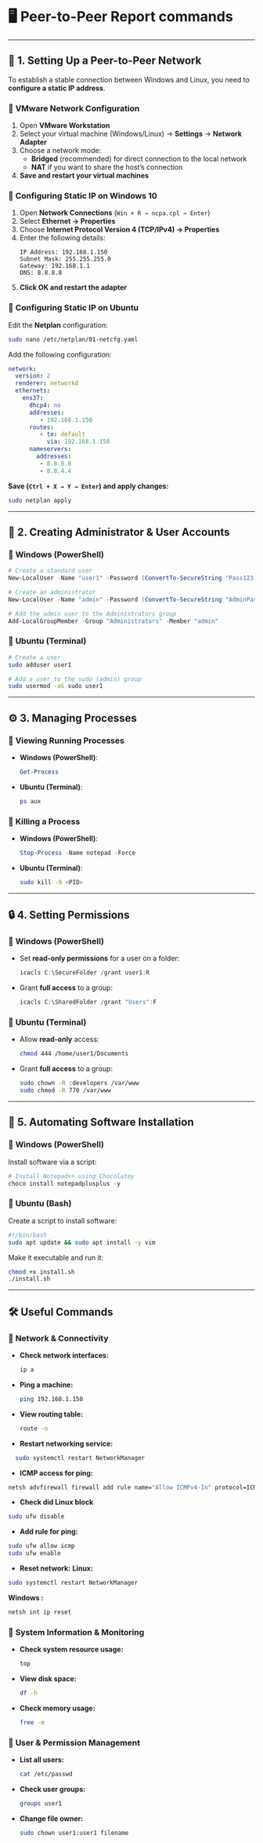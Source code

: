 # 🖥️ Peer-to-Peer Report commands

---

## 🚀 1. Setting Up a Peer-to-Peer Network  

To establish a stable connection between Windows and Linux, you need to **configure a static IP address**.  

### 🔹 **VMware Network Configuration**  
1. Open **VMware Workstation**  
2. Select your virtual machine (Windows/Linux) → **Settings** → **Network Adapter**  
3. Choose a network mode:  
   - **Bridged** (recommended) for direct connection to the local network  
   - **NAT** if you want to share the host’s connection  
4. **Save and restart your virtual machines**  

### 🔹 **Configuring Static IP on Windows 10**  
1. Open **Network Connections** (`Win + R → ncpa.cpl → Enter`)  
2. Select **Ethernet → Properties**  
3. Choose **Internet Protocol Version 4 (TCP/IPv4) → Properties**  
4. Enter the following details:  
   ```
   IP Address: 192.168.1.150  
   Subnet Mask: 255.255.255.0  
   Gateway: 192.168.1.1  
   DNS: 8.8.8.8  
   ```
5. **Click OK and restart the adapter**  

### 🔹 **Configuring Static IP on Ubuntu**  
Edit the **Netplan** configuration:  
```bash
sudo nano /etc/netplan/01-netcfg.yaml
```
Add the following configuration:  
```yaml
network:
  version: 2
  renderer: networkd
  ethernets:
    ens37:
      dhcp4: no
      addresses:
         - 192.168.1.150  
      routes:
         - to: default
           via: 192.168.1.150  
      nameservers:
        addresses:
         - 8.8.8.8
         - 8.8.4.4
```
**Save (`Ctrl + X → Y → Enter`) and apply changes:**  
```bash
sudo netplan apply
```

---

## 👤 2. Creating Administrator & User Accounts  

### 🔹 **Windows (PowerShell)**
```powershell
# Create a standard user
New-LocalUser -Name "user1" -Password (ConvertTo-SecureString "Pass123!" -AsPlainText -Force) -FullName "User One" -Description "Standard User"

# Create an administrator
New-LocalUser -Name "admin" -Password (ConvertTo-SecureString "AdminPass!" -AsPlainText -Force) -FullName "Administrator" -Description "System Administrator"

# Add the admin user to the Administrators group
Add-LocalGroupMember -Group "Administrators" -Member "admin"
```

### 🔹 **Ubuntu (Terminal)**
```bash
# Create a user
sudo adduser user1

# Add a user to the sudo (admin) group
sudo usermod -aG sudo user1
```

---

## ⚙️ 3. Managing Processes  

### 🔹 **Viewing Running Processes**  
- **Windows (PowerShell)**:  
  ```powershell
  Get-Process
  ```
- **Ubuntu (Terminal)**:  
  ```bash
  ps aux
  ```

### 🔹 **Killing a Process**  
- **Windows (PowerShell)**:  
  ```powershell
  Stop-Process -Name notepad -Force
  ```
- **Ubuntu (Terminal)**:  
  ```bash
  sudo kill -9 <PID>
  ```

---

## 🔒 4. Setting Permissions  

### 🔹 **Windows (PowerShell)**
- Set **read-only permissions** for a user on a folder:  
  ```powershell
  icacls C:\SecureFolder /grant user1:R
  ```
- Grant **full access** to a group:  
  ```powershell
  icacls C:\SharedFolder /grant "Users":F
  ```

### 🔹 **Ubuntu (Terminal)**
- Allow **read-only** access:  
  ```bash
  chmod 444 /home/user1/Documents
  ```
- Grant **full access** to a group:  
  ```bash
  sudo chown -R :developers /var/www
  sudo chmod -R 770 /var/www
  ```

---

## 📜 5. Automating Software Installation  

### 🔹 **Windows (PowerShell)**
Install software via a script:  
```powershell
# Install Notepad++ using Chocolatey
choco install notepadplusplus -y
```

### 🔹 **Ubuntu (Bash)**
Create a script to install software:  
```bash
#!/bin/bash
sudo apt update && sudo apt install -y vim
```
Make it executable and run it:  
```bash
chmod +x install.sh
./install.sh
```

---

## 🛠️ Useful Commands  

### 🔹 **Network & Connectivity**  
- **Check network interfaces:**  
  ```bash
  ip a
  ```
- **Ping a machine:**  
  ```bash
  ping 192.168.1.150
  ```
- **View routing table:**  
  ```bash
  route -n
  ```
- **Restart networking service:**  
```bash
  sudo systemctl restart NetworkManager
```
- **ICMP access for ping:**
```bash
netsh advfirewall firewall add rule name="Allow ICMPv4-In" protocol=ICMPv4 dir=in action=allow
```
- **Check did Linux block**
```bash
sudo ufw disable
```
- **Add rule for ping:**
```bash
sudo ufw allow icmp
sudo ufw enable
```
- **Reset network:**
**Linux:**
```bash
sudo systemctl restart NetworkManager
```
**Windows :**
  ```bash
netsh int ip reset
   ```




### 🔹 **System Information & Monitoring**  
- **Check system resource usage:**  
  ```bash
  top
  ```
- **View disk space:**  
  ```bash
  df -h
  ```
- **Check memory usage:**  
  ```bash
  free -m
  ```

### 🔹 **User & Permission Management**  
- **List all users:**  
  ```bash
  cat /etc/passwd
  ```
- **Check user groups:**  
  ```bash
  groups user1
  ```
- **Change file owner:**  
  ```bash
  sudo chown user1:user1 filename
  ```
